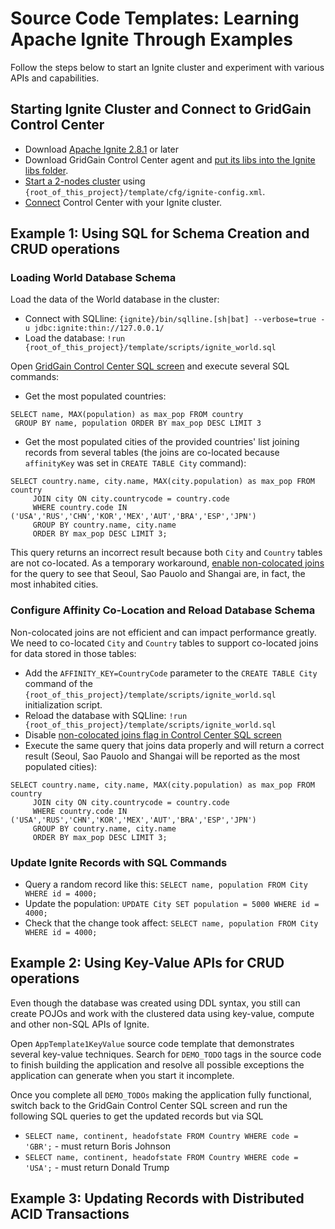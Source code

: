 # Source Code Templates: Learning Apache Ignite Through Examples

Follow the steps below to start an Ignite cluster and experiment with various APIs and capabilities.

## Starting Ignite Cluster and Connect to GridGain Control Center

* Download [Apache Ignite 2.8.1](https://ignite.apache.org/download.cgi) or later
* Download GridGain Control Center agent and [put its libs into the Ignite libs folder](https://www.gridgain.com/docs/control-center/latest/connect-ignite-cluster).
* [Start a 2-nodes cluster](https://www.gridgain.com/docs/latest/getting-started/quick-start/java#starting-a-gridgain-node)
 using `{root_of_this_project}/template/cfg/ignite-config.xml`. 
* [Connect](https://www.gridgain.com/docs/control-center/latest/connect-ignite-cluster) Control Center with your Ignite cluster.

## Example 1: Using SQL for Schema Creation and CRUD operations

### Loading World Database Schema 

Load the data of the World database in the cluster:

* Connect with SQLline: `{ignite}/bin/sqlline.[sh|bat] --verbose=true -u jdbc:ignite:thin://127.0.0.1/`
* Load the database: `!run {root_of_this_project}/template/scripts/ignite_world.sql`

Open [GridGain Control Center SQL screen](https://www.gridgain.com/docs/control-center/latest/querying) and 
execute several SQL commands:

* Get the most populated countries:

```
SELECT name, MAX(population) as max_pop FROM country
 GROUP BY name, population ORDER BY max_pop DESC LIMIT 3
```

* Get the most populated cities of the provided countries' list joining records from several tables (the joins are co-located
because `affinityKey` was set in `CREATE TABLE City` command): 

```
SELECT country.name, city.name, MAX(city.population) as max_pop FROM country
     JOIN city ON city.countrycode = country.code
     WHERE country.code IN ('USA','RUS','CHN','KOR','MEX','AUT','BRA','ESP','JPN')
     GROUP BY country.name, city.name 
     ORDER BY max_pop DESC LIMIT 3;
```

This query returns an incorrect result because both `City` and `Country` tables are not co-located. As a temporary workaround,
[enable non-colocated joins](https://www.gridgain.com/docs/control-center/latest/querying#non-colocated-joins) for the query to
see that Seoul, Sao Pauolo and Shangai are, in fact, the most inhabited cities.

### Configure Affinity Co-Location and Reload Database Schema

Non-colocated joins are not efficient and can impact performance greatly. We need to co-located `City` and `Country` tables
to support co-located joins for data stored in those tables:

* Add the `AFFINITY_KEY=CountryCode` parameter to the `CREATE TABLE City` command of the 
`{root_of_this_project}/template/scripts/ignite_world.sql` initialization script.
* Reload the database with SQLline: `!run {root_of_this_project}/template/scripts/ignite_world.sql`
* Disable [non-colocated joins flag in Control Center SQL screen](https://www.gridgain.com/docs/control-center/latest/querying#non-colocated-joins)
* Execute the same query that joins data properly and will return a correct result (Seoul, Sao Pauolo and Shangai will be reported as
the most populated cities):

```
SELECT country.name, city.name, MAX(city.population) as max_pop FROM country
     JOIN city ON city.countrycode = country.code
     WHERE country.code IN ('USA','RUS','CHN','KOR','MEX','AUT','BRA','ESP','JPN')
     GROUP BY country.name, city.name 
     ORDER BY max_pop DESC LIMIT 3;
``` 

### Update Ignite Records with SQL Commands

* Query a random record like this: `SELECT name, population FROM City WHERE id = 4000;`
* Update the population: `UPDATE City SET population = 5000 WHERE id = 4000;`
* Check that the change took affect: `SELECT name, population FROM City WHERE id = 4000;`

## Example 2: Using Key-Value APIs for CRUD operations

Even though the database was created using DDL syntax, you still can create  POJOs and work with the clustered data using 
key-value, compute and other non-SQL APIs of Ignite.

Open `AppTemplate1KeyValue` source code template that demonstrates several key-value techniques. Search for `DEMO_TODO`
tags in the source code to finish building the application and resolve all possible exceptions the application can generate when
you start it incomplete.

Once you complete all `DEMO_TODOs` making the application fully functional, switch back to the GridGain Control Center SQL
screen and run the following SQL queries to get the updated records but via SQL

* `SELECT name, continent, headofstate FROM Country WHERE code = 'GBR';` - must return Boris Johnson
* `SELECT name, continent, headofstate FROM Country WHERE code = 'USA';` - must return Donald Trump

## Example 3: Updating Records with Distributed ACID Transactions
